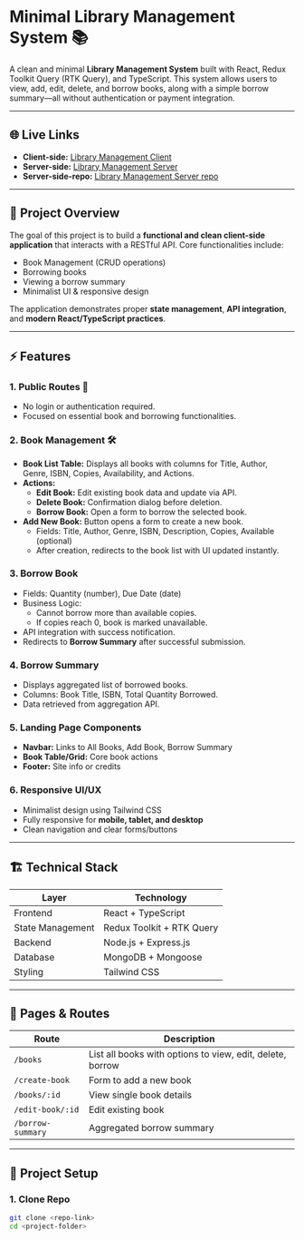 # Minimal Library Management System 📚

A clean and minimal **Library Management System** built with React, Redux Toolkit Query (RTK Query), and TypeScript. This system allows users to view, add, edit, delete, and borrow books, along with a simple borrow summary—all without authentication or payment integration.

---

## 🌐 Live Links

- **Client-side:** [Library Management Client](https://library-management-client-psi-sage.vercel.app)  
- **Server-side:** [Library Management Server](https://library-management-pearl-two.vercel.app)  
- **Server-side-repo:** [Library Management Server repo](https://github.com/DevByDipto/library-management)  
---

## 📝 Project Overview

The goal of this project is to build a **functional and clean client-side application** that interacts with a RESTful API. Core functionalities include:

- Book Management (CRUD operations)
- Borrowing books
- Viewing a borrow summary
- Minimalist UI & responsive design

The application demonstrates proper **state management**, **API integration**, and **modern React/TypeScript practices**.

---

## ⚡ Features

### 1. Public Routes 🚀
- No login or authentication required.
- Focused on essential book and borrowing functionalities.

### 2. Book Management 🛠️
- **Book List Table:** Displays all books with columns for Title, Author, Genre, ISBN, Copies, Availability, and Actions.
- **Actions:**
  - **Edit Book:** Edit existing book data and update via API.
  - **Delete Book:** Confirmation dialog before deletion.
  - **Borrow Book:** Open a form to borrow the selected book.
- **Add New Book:** Button opens a form to create a new book.
  - Fields: Title, Author, Genre, ISBN, Description, Copies, Available (optional)
  - After creation, redirects to the book list with UI updated instantly.

### 3. Borrow Book
- Fields: Quantity (number), Due Date (date)
- Business Logic:
  - Cannot borrow more than available copies.
  - If copies reach 0, book is marked unavailable.
- API integration with success notification.
- Redirects to **Borrow Summary** after successful submission.

### 4. Borrow Summary
- Displays aggregated list of borrowed books.
- Columns: Book Title, ISBN, Total Quantity Borrowed.
- Data retrieved from aggregation API.

### 5. Landing Page Components
- **Navbar:** Links to All Books, Add Book, Borrow Summary
- **Book Table/Grid:** Core book actions
- **Footer:** Site info or credits

### 6. Responsive UI/UX
- Minimalist design using Tailwind CSS
- Fully responsive for **mobile, tablet, and desktop**
- Clean navigation and clear forms/buttons

---

## 🏗️ Technical Stack

| Layer           | Technology                        |
|-----------------|----------------------------------|
| Frontend        | React + TypeScript               |
| State Management| Redux Toolkit + RTK Query        |
| Backend         | Node.js + Express.js             |
| Database        | MongoDB + Mongoose               |
| Styling         | Tailwind CSS                     |

---

## 📝 Pages & Routes

| Route                | Description |
|---------------------|-------------|
| `/books`            | List all books with options to view, edit, delete, borrow |
| `/create-book`      | Form to add a new book |
| `/books/:id`        | View single book details |
| `/edit-book/:id`    | Edit existing book |
| `/borrow-summary`   | Aggregated borrow summary |

---

## 📂 Project Setup

### 1. Clone Repo
```bash
git clone <repo-link>
cd <project-folder>

